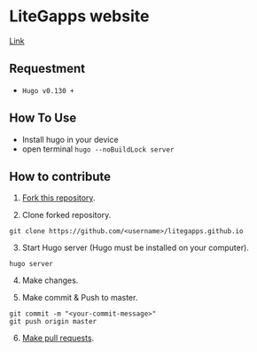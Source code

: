 # LiteGapps website
[Link](https://litegapps.github.io)

## Requestment
- ``Hugo v0.130 +``

## How To Use
- Install hugo in your device
- open terminal ``hugo --noBuildLock server``

## How to contribute
1. [Fork this repository](https://github.com/litegapps/litegapps.github.io/fork).

2. Clone forked repository.


```
git clone https://github.com/<username>/litegapps.github.io
```

3. Start Hugo server (Hugo must be installed on your computer).
```
hugo server
```

4. Make changes.

5. Make commit & Push to master.
```
git commit -m "<your-commit-message>"
git push origin master
```

6. [Make pull requests](https://github.com/litegapps/litegapps.github.io/pulls).
